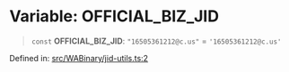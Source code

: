 # Variable: OFFICIAL\_BIZ\_JID

> `const` **OFFICIAL\_BIZ\_JID**: `"16505361212@c.us"` = `'16505361212@c.us'`

Defined in: [src/WABinary/jid-utils.ts:2](https://github.com/Fokusdotid/Baileys/blob/b457796e9982984bfe7323cdd6fea8bc613c4ed0/src/WABinary/jid-utils.ts#L2)
